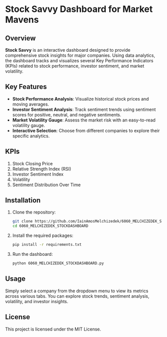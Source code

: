 # Stock Savvy Dashboard for Market Mavens

## Overview
**Stock Savvy** is an interactive dashboard designed to provide comprehensive stock insights for major companies. Using data analytics, the dashboard tracks and visualizes several Key Performance Indicators (KPIs) related to stock performance, investor sentiment, and market volatility.

## Key Features
- **Stock Performance Analysis**: Visualize historical stock prices and moving averages.
- **Investor Sentiment Analysis**: Track sentiment trends using sentiment scores for positive, neutral, and negative sentiments.
- **Market Volatility Gauge**: Assess the market risk with an easy-to-read volatility gauge.
- **Interactive Selection**: Choose from different companies to explore their specific analytics.

## KPIs
1. Stock Closing Price
2. Relative Strength Index (RSI)
3. Investor Sentiment Index
4. Volatility
5. Sentiment Distribution Over Time

## Installation
1. Clone the repository:
    ```bash
    git clone https://github.com/IainAmosMelchizedek/6060_MELCHIZEDEK_STOCKDASHBOARD.git
    cd 6060_MELCHIZEDEK_STOCKDASHBOARD
    ```

2. Install the required packages:
    ```bash
    pip install -r requirements.txt
    ```

3. Run the dashboard:
    ```bash
    python 6060_MELCHIZEDEK_STOCKDASHBOARD.py
    ```

## Usage
Simply select a company from the dropdown menu to view its metrics across various tabs. You can explore stock trends, sentiment analysis, volatility, and investor insights.

## License
This project is licensed under the MIT License.
